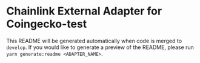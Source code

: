 # Chainlink External Adapter for Coingecko-test

This README will be generated automatically when code is merged to `develop`. If you would like to generate a preview of the README, please run `yarn generate:readme <ADAPTER_NAME>`.
